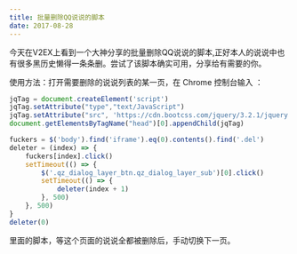 ```yaml
---
title: 批量删除QQ说说的脚本
date: 2017-08-28
---
```


今天在V2EX上看到一个大神分享的批量删除QQ说说的脚本,正好本人的说说中也有很多黑历史懒得一条条删。尝试了该脚本确实可用，分享给有需要的你。

使用方法：打开需要删除的说说列表的某一页，在 Chrome 控制台输入 ：
```javascript
jqTag = document.createElement('script')
jqTag.setAttribute("type","text/JavaScript")
jqTag.setAttribute("src", 'https://cdn.bootcss.com/jquery/3.2.1/jquery.js')
document.getElementsByTagName("head")[0].appendChild(jqTag)

fuckers = $('body').find('iframe').eq(0).contents().find('.del')
deleter = (index) => {
    fuckers[index].click()
    setTimeout(() => {
        $('.qz_dialog_layer_btn.qz_dialog_layer_sub')[0].click()
        setTimeout(() => {
            deleter(index + 1)
        }, 500)
    }, 500)
}
deleter(0)
```
里面的脚本，等这个页面的说说全都被删除后，手动切换下一页。